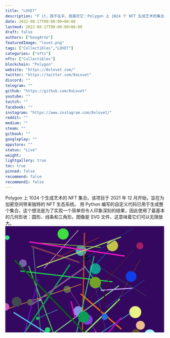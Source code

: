 ```yaml
---
title: "LOVET"
description: "F it，我不在乎，我喜欢它：Polygon 上 1024 个 NFT 生成艺术的集合。 Python 代码、SVG 文件."
date: 2022-08-17T00:00:00+08:00
lastmod: 2022-08-17T00:00:00+08:00
draft: false
authors: ["boogArno"]
featuredImage: "lovet.png"
tags: ["Collectibles","LOVET"]
categories: ["nfts"]
nfts: ["Collectibles"]
blockchain: "Polygon"
website: "https://0xlovet.com/"
twitter: "https://twitter.com/0xLovet"
discord: ""
telegram: ""
github: "https://github.com/0xLovet"
youtube: ""
twitch: ""
facebook: ""
instagram: "https://www.instagram.com/0xlovet/"
reddit: ""
medium: ""
steam: ""
gitbook: ""
googleplay: ""
appstore: ""
status: "Live"
weight: 
lightgallery: true
toc: true
pinned: false
recommend: false
recommend1: false
---
```

Polygon 上 1024 个生成艺术的 NFT 集合。该项目于 2021 年 12 月开始，旨在为加密空间带来独特的 NFT 生态系统。
用 Python 编写的自定义代码已用于生成整个集合。这个想法是为了实现一个简单但令人印象深刻的结果，因此使用了最基本的几何形状：圆形、线条和三角形。图像是 SVG 文件，这意味着它们可以无限放大。
![lovet-dapp-collectibles-matic-image1_8f4b50f7ebf3e0fa10075fa6f9cd6531](lovet-dapp-collectibles-matic-image1_8f4b50f7ebf3e0fa10075fa6f9cd6531.png)